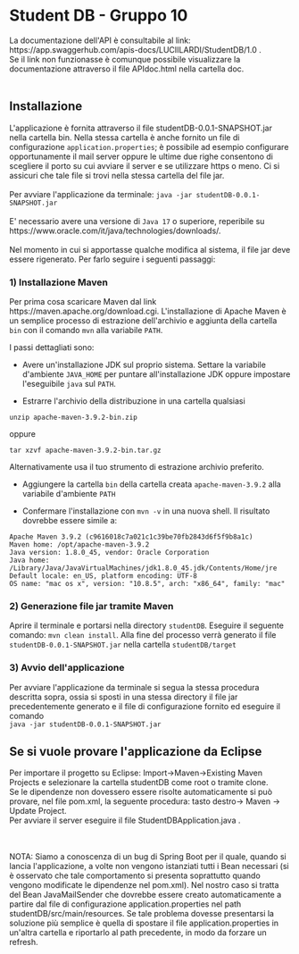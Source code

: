 <h1> Student DB - Gruppo 10 </h1>
La documentazione dell'API è consultabile al link: https://app.swaggerhub.com/apis-docs/LUCIILARDI/StudentDB/1.0 . <br/>
Se il link non funzionasse è comunque possibile visualizzare la documentazione attraverso il file APIdoc.html nella cartella doc. <br/> <br/>

<h2> Installazione </h2>
L'applicazione è fornita attraverso il file studentDB-0.0.1-SNAPSHOT.jar nella cartella bin. Nella stessa cartella è anche fornito un file di configurazione <code>application.properties</code>; è possibile ad esempio configurare opportunamente il mail server oppure le ultime due righe consentono di scegliere il porto su cui avviare il server e se utilizzare https o meno. Ci si assicuri che tale file si trovi nella stessa cartella del file jar. <br/>
<br/> Per avviare l'applicazione da terminale: <code>java -jar studentDB-0.0.1-SNAPSHOT.jar</code> <br/> <br/>
E' necessario avere una versione di <code>Java 17</code> o superiore, reperibile su https://www.oracle.com/it/java/technologies/downloads/. 
<br/> <br/>
Nel momento in cui si apportasse qualche modifica al sistema, il file jar deve essere rigenerato. Per farlo seguire i seguenti passaggi: <br/> 

<h3> 1) Installazione Maven </h3>
<p> Per prima cosa scaricare Maven dal link https://maven.apache.org/download.cgi. L'installazione di Apache Maven è un semplice processo di estrazione dell'archivio e aggiunta della cartella <code>bin</code> con il comando <code>mvn</code> alla variabile <code>PATH</code>.</p>
<p>I passi dettagliati sono:</p>
<ul>

<li>
<p>Avere un'installazione JDK sul proprio sistema. Settare la variabile d'ambiente <code>JAVA_HOME</code> per puntare all'installazione JDK oppure impostare l'eseguibile <code>java</code> sul <code>PATH</code>.</p></li>
<li>
<p>Estrarre l'archivio della distribuzione in una cartella qualsiasi</p></li>
</ul>

<div class="verbatim">
<pre><code class="language-cmd">unzip apache-maven-3.9.2-bin.zip
</code></pre></div>
<p>oppure</p>

<div class="verbatim">
<pre><code class="language-sh">tar xzvf apache-maven-3.9.2-bin.tar.gz
</code></pre></div>
<p>Alternativamente usa il tuo strumento di estrazione archivio preferito.</p>
<ul>

<li>
<p>Aggiungere la cartella <code>bin</code> della cartella creata <code>apache-maven-3.9.2</code> alla variabile d'ambiente <code>PATH</code></p></li>
<li>
<p>Confermare l'installazione con <code>mvn -v</code> in una nuova shell. Il risultato dovrebbe essere simile a:</p></li>
</ul>

<div class="verbatim">
<pre><code>Apache Maven 3.9.2 (c9616018c7a021c1c39be70fb2843d6f5f9b8a1c)
Maven home: /opt/apache-maven-3.9.2
Java version: 1.8.0_45, vendor: Oracle Corporation
Java home: /Library/Java/JavaVirtualMachines/jdk1.8.0_45.jdk/Contents/Home/jre
Default locale: en_US, platform encoding: UTF-8
OS name: &quot;mac os x&quot;, version: &quot;10.8.5&quot;, arch: &quot;x86_64&quot;, family: &quot;mac&quot;
</code></pre></div></section>

<h3> 2) Generazione file jar tramite Maven </h3>
Aprire il terminale e portarsi nella directory <code>studentDB</code>. Eseguire il seguente comando: 
<code>mvn clean install</code>. Alla fine del processo verrà generato il file <code>studentDB-0.0.1-SNAPSHOT.jar</code> nella cartella <code>studentDB/target</code>

<h3> 3) Avvio dell'applicazione </h3>
Per avviare l'applicazione da terminale si segua la stessa procedura descritta sopra, ossia si sposti in una stessa directory il file jar precedentemente generato e il file di configurazione fornito ed eseguire il comando <br/> <code>java -jar studentDB-0.0.1-SNAPSHOT.jar</code><br/>

<h2> Se si vuole provare l'applicazione da Eclipse </h2>
Per importare il progetto su Eclipse: Import->Maven->Existing Maven Projects e selezionare la cartella studentDB come root o tramite clone. <br/>
Se le dipendenze non dovessero essere risolte automaticamente si può provare, nel file pom.xml, la seguente procedura: tasto destro-> Maven -> Update Project. <br/>
Per avviare il server eseguire il file StudentDBApplication.java . <br/>

<br/> <br/> 
NOTA: Siamo a conoscenza di un bug di Spring Boot per il quale, quando si lancia l'applicazione, a volte non vengono istanziati tutti i Bean necessari (si è osservato che tale comportamento si presenta soprattutto quando vengono modificate le dipendenze nel pom.xml). Nel nostro caso si tratta del Bean JavaMailSender che dovrebbe essere creato automaticamente a partire dal file di configurazione application.properties nel path studentDB/src/main/resources. Se tale problema dovesse presentarsi la soluzione più semplice è quella di spostare il file application.properties in un'altra cartella e riportarlo al path precedente, in modo da forzare un refresh.

